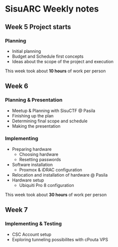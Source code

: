 # SisuARC Weekly notes

## Week 5 Project starts

### Planning 
- Initial planning
- Budget and Schedule first concepts
- Ideas about the scope of the project and execution

This week took about **10 hours** of work per person

## Week 6 

### Planning & Presentation
- Meetup & Planning with SisuCTF @ Pasila
- Finishing up the plan
- Determining final scope and schedule
- Making the presentation

### Implementing
- Preparing hardware
  - Choosing hardware
  - Resetting passwords
- Software installation
  - Proxmox & iDRAC configuration
- Relocation and installation of hardware @ Pasila
- Hardware setup
  - Ubiquiti Pro 8 configuration

This week took about **30 hours** of work per person

## Week 7

### Implementing & Testing

- CSC Account setup
- Exploring tunneling possibilites with cPouta VPS
